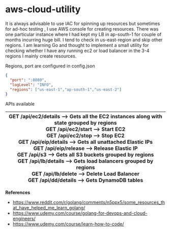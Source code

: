 # aws-cloud-utility

 It is always advisable to use IAC for spinning up resources  but sometimes for ad-hoc testing , I use AWS console for creating resources.  There was one particular instance where I had kept my LB in ap-south-1 for couple of months incurring huge bill. I tend to check in us-east-region and skip other regions. I am learning Go and thought to implement a small utility for checking whether I have any running ec2 or load balancer in the 3-4 regions I mainly create resources. 

 Regions, port are configured in config.json

```json
{
  "port": ":8080",
  "logLevel": "INFO",
  "regions": ["us-east-1","ap-south-1","us-east-2"]
}
```

APIs available 

| GET    /api/ec2/details           --> Gets all the EC2 instances along with state grouped by regions<br/> GET    /api/ec2/start              --> Start EC2<br/> GET    /api/ec2/stop              --> Stop EC2<br/> GET    /api/eip/details           --> Gets all unattached Elastic IPs<br/> GET    /api/eip/release          --> Release Elastic IP<br/> GET    /api/s3                        --> Gets all S3 buckets grouped by regions<br/> GET    /api/lb/details            --> Gets load balancers grouped by regions<br/> GET    /api/lb/delete             --> Delete Load Balancer<br/> GET    /api/dd/details           --> Gets DynamoDB tables |
| ------------------------------------------------------------ |

**References**

- https://www.reddit.com/r/golang/comments/n5ppx5/some_resources_that_have_helped_me_learn_golang/
- https://www.udemy.com/course/golang-for-devops-and-cloud-engineers/
- https://www.udemy.com/course/learn-how-to-code/